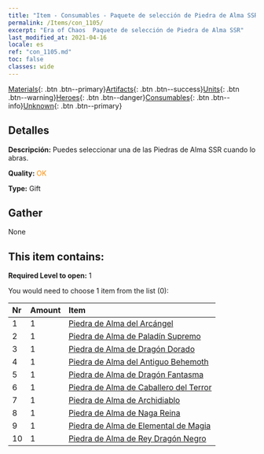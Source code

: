 ```yaml
---
title: "Item - Consumables - Paquete de selección de Piedra de Alma SSR"
permalink: /Items/con_1105/
excerpt: "Era of Chaos  Paquete de selección de Piedra de Alma SSR"
last_modified_at: 2021-04-16
locale: es
ref: "con_1105.md"
toc: false
classes: wide
---
```

 [Materials](/es/Items/){: .btn .btn--primary}[Artifacts](/es/Items/Artifacts/){: .btn .btn--success}[Units](/es/Items/Units/){: .btn .btn--warning}[Heroes](/es/Items/Heroes/){: .btn .btn--danger}[Consumables](/es/Items/Consumables/){: .btn .btn--info}[Unknown](/es/Items/Unknown/){: .btn .btn--primary}

## Detalles
 **Descripción:** Puedes seleccionar una de las Piedras de Alma SSR cuando lo abras.

 **Quality:** <span style="color: #FF8C00">OK</span>

 **Type:** Gift

## Gather

  None

## This item contains:

 **Required Level to open:** 1

 You would need to choose 1 item from the list (0):

  | Nr | Amount |     Item    |
  |:---|:-------|:------------|
  | 1 | 1 | [Piedra de Alma del Arcángel](/es/Items/unt_288/) |  | 
  | 2 | 1 | [Piedra de Alma de Paladín Supremo](/es/Items/unt_289/) |  | 
  | 3 | 1 | [Piedra de Alma de Dragón Dorado](/es/Items/unt_295/) |  | 
  | 4 | 1 | [Piedra de Alma del Antiguo Behemoth](/es/Items/unt_311/) |  | 
  | 5 | 1 | [Piedra de Alma de Dragón Fantasma](/es/Items/unt_303/) |  | 
  | 6 | 1 | [Piedra de Alma de Caballero del Terror](/es/Items/unt_302/) |  | 
  | 7 | 1 | [Piedra de Alma de Archidiablo](/es/Items/unt_318/) |  | 
  | 8 | 1 | [Piedra de Alma de Naga Reina](/es/Items/unt_325/) |  | 
  | 9 | 1 | [Piedra de Alma de Elemental de Magia](/es/Items/unt_347/) |  | 
  | 10 | 1 | [Piedra de Alma de Rey Dragón Negro](/es/Items/unt_334/) |  | 
